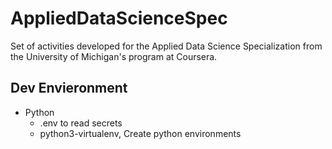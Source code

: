 # AppliedDataScienceSpec
Set of activities developed for the Applied Data Science Specialization from the University of Michigan's program at Coursera.
## Dev Envieronment
* Python
  * .env to read secrets
  * python3-virtualenv, Create python environments
